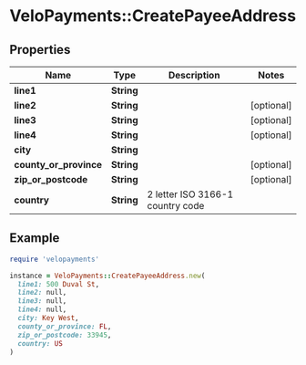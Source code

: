 # VeloPayments::CreatePayeeAddress

## Properties

| Name | Type | Description | Notes |
| ---- | ---- | ----------- | ----- |
| **line1** | **String** |  |  |
| **line2** | **String** |  | [optional] |
| **line3** | **String** |  | [optional] |
| **line4** | **String** |  | [optional] |
| **city** | **String** |  |  |
| **county_or_province** | **String** |  | [optional] |
| **zip_or_postcode** | **String** |  | [optional] |
| **country** | **String** | 2 letter ISO 3166-1 country code |  |

## Example

```ruby
require 'velopayments'

instance = VeloPayments::CreatePayeeAddress.new(
  line1: 500 Duval St,
  line2: null,
  line3: null,
  line4: null,
  city: Key West,
  county_or_province: FL,
  zip_or_postcode: 33945,
  country: US
)
```

